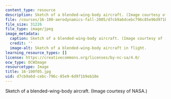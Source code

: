 ```yaml
---
content_type: resource
description: Sketch of a blended-wing-body aircraft. (Image courtesy of NASA.)
file: /courses/16-100-aerodynamics-fall-2005/d7cb9a6dcebc796c85e96d971b9eb10e_16-100f05.jpg
file_size: 31226
file_type: image/jpeg
image_metadata:
  caption: Sketch of a blended-wing-body aircraft. (Image courtesy of [NASA](http://www.nasa.gov/).)
  credit: ''
  image-alt: Sketch of a blended-wing-body aircraft in flight.
learning_resource_types: []
license: https://creativecommons.org/licenses/by-nc-sa/4.0/
ocw_type: OCWImage
resourcetype: Image
title: 16-100f05.jpg
uid: d7cb9a6d-cebc-796c-85e9-6d971b9eb10e
---
```

Sketch of a blended-wing-body aircraft. (Image courtesy of NASA.)